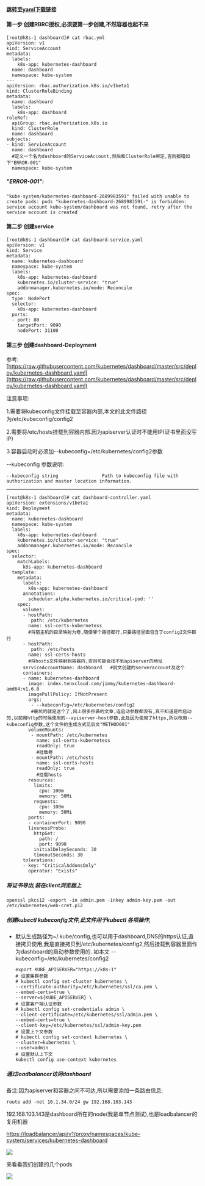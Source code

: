 #### [跳转至yaml下载链接 ](https://github.com/w564791/Kubernetes-Cluster/tree/master/yaml/dashboard-tls)

#### 第一步 创建RBRC授权,必须要第一步创建,不然容器也起不来

```
[root@k8s-1 dashboard]# cat rbac.yml
apiVersion: v1
kind: ServiceAccount
metadata:
  labels:
    k8s-app: kubernetes-dashboard
  name: dashboard
  namespace: kube-system
---
apiVersion: rbac.authorization.k8s.io/v1beta1
kind: ClusterRoleBinding
metadata:
  name: dashboard
  labels:
    k8s-app: dashboard
roleRef:
  apiGroup: rbac.authorization.k8s.io
  kind: ClusterRole
  name: dashboard
subjects:
- kind: ServiceAccount
  name: dashboard
  #定义一个名为dashboard的ServiceAccount,然后和ClusterRole绑定,否则报错如下"ERROR-001"
  namespace: kube-system
```

##### "ERROR-001":

```
"kube-system/kubernetes-dashboard-2689983591" failed with unable to create pods: pods "kubernetes-dashboard-2689983591-" is forbidden: service account kube-system/dashboard was not found, retry after the service account is created
```

#### 第二步 创建service

```
[root@k8s-1 dashboard]# cat dashboard-service.yaml
apiVersion: v1
kind: Service
metadata:
  name: kubernetes-dashboard
  namespace: kube-system
  labels:
    k8s-app: kubernetes-dashboard
    kubernetes.io/cluster-service: "true"
    addonmanager.kubernetes.io/mode: Reconcile
spec:
  type: NodePort
  selector:
    k8s-app: kubernetes-dashboard
  ports:
  - port: 80
    targetPort: 9090
    nodePort: 31100
```

#### 第三步 创建dashboard-Deployment

参考: [https://raw.githubusercontent.com/kubernetes/dashboard/master/src/deploy/kubernetes-dashboard.yaml](https://raw.githubusercontent.com/kubernetes/dashboard/master/src/deploy/kubernetes-dashboard.yaml)

注意事项:

1.需要将kubeconfig文件挂载至容器内部,本文的此文件路径为/etc/kubeconfig/config2

2.需要将/etc/hosts挂载到容器内部.因为apiserver认证时不能用IP\(证书里面没写IP\)

3.容器启动时必须加--kubeconfig=/etc/kubernetes/config2参数

--kubeconfig 参数说明:

```
--kubeconfig string                Path to kubeconfig file with authorization and master location information.
```

---

```
[root@k8s-1 dashboard]# cat dashboard-controller.yaml
apiVersion: extensions/v1beta1
kind: Deployment
metadata:
  name: kubernetes-dashboard
  namespace: kube-system
  labels:
    k8s-app: kubernetes-dashboard
    kubernetes.io/cluster-service: "true"
    addonmanager.kubernetes.io/mode: Reconcile
spec:
  selector:
    matchLabels:
      k8s-app: kubernetes-dashboard
  template:
    metadata:
      labels:
        k8s-app: kubernetes-dashboard
      annotations:
        scheduler.alpha.kubernetes.io/critical-pod: ''
    spec:
      volumes:
      - hostPath:
         path: /etc/kubernetes
        name: ssl-certs-kubernetess
        #将宿主机的目录映射为卷,随便哪个路径都行,只要路径里面包含了config2文件都行
      - hostPath:
         path: /etc/hosts
        name: ssl-certs-hosts
        #将hosts文件映射到容器内,否则可能会找不到apiserver的地址
      serviceAccountName: dashboard   #前文创建的serveraccount及这个
      containers:
      - name: kubernetes-dashboard
        image: index.tenxcloud.com/jimmy/kubernetes-dashboard-amd64:v1.6.0
        imagePullPolicy: IfNotPresent
        args:
         - --kubeconfig=/etc/kubernetes/config2
         #最坑的就是这个了,网上很多抄袭的文章,连启动参数都没有,真不知道是咋启动的,以前用http的时候使用的--apiserver-host参数,此处因为使用了https,所以改用--kubeconfig参数,这个文件的生成方式见后文"METHOD001"
        volumeMounts:
         - mountPath: /etc/kubernetes
           name: ssl-certs-kubernetess
           readOnly: true
           #挂载卷
         - mountPath: /etc/hosts
           name: ssl-certs-hosts
           readOnly: true
           #挂载hosts
        resources:
          limits:
            cpu: 100m
            memory: 50Mi
          requests:
            cpu: 100m
            memory: 50Mi
        ports:
        - containerPort: 9090
        livenessProbe:
          httpGet:
            path: /
            port: 9090
          initialDelaySeconds: 30
          timeoutSeconds: 30
      tolerations:
      - key: "CriticalAddonsOnly"
        operator: "Exists"
```

##### 将证书导出,装在client浏览器上

```
openssl pkcs12 -export -in admin.pem -inkey admin-key.pem -out /etc/kubernetes/web-cret.p12
```

##### 创建kubectl kubeconfig文件,此文件用于kubectl 各项操作,

* 默认生成路径为~/.kube/config,也可以用于dashboard,DNS的https认证,直接拷贝使用,我是直接拷贝到/etc/kubernetes/config2,然后挂载到容器里面作为dashboard的启动参数使用的. 如本文 --kubeconfig=/etc/kubernetes/config2

  ```
  export KUBE_APISERVER="https://k8s-1" 
  # 设置集群参数 
  # kubectl config set-cluster kubernetes \
  --certificate-authority=/etc/kubernetes/ssl/ca.pem \
  --embed-certs=true \
  --server=${KUBE_APISERVER} \
  # 设置客户端认证参数
  # kubectl config set-credentials admin \
  --client-certificate=/etc/kubernetes/ssl/admin.pem \
  --embed-certs=true \
  --client-key=/etc/kubernetes/ssl/admin-key.pem
  # 设置上下文参数
  # kubectl config set-context kubernetes \
  --cluster=kubernetes \
  --user=admin
  # 设置默认上下文
  kubectl config use-context kubernetes
  ```

##### 通过loadbalancer访问dashboard

备注:因为apiserver和容器之间不可达,所以需要添加一条路由信息;

```
route add -net 10.1.34.0/24 gw 192.168.103.143
```

192.168.103.143是dashboard所在的node\(我是单节点测试\),也是loadbalancer的复用机器

[https://loadbalancer/api/v1/proxy/namespaces/kube-system/services/kubernetes-dashboard](https://apiserver:6443/api/v1/proxy/namespaces/kube-system/services/kubernetes-dashboard)

![](/assets/lb-dashboard.png)

来看看我们创建的几个pods

![](/assets/pods-all.png)

